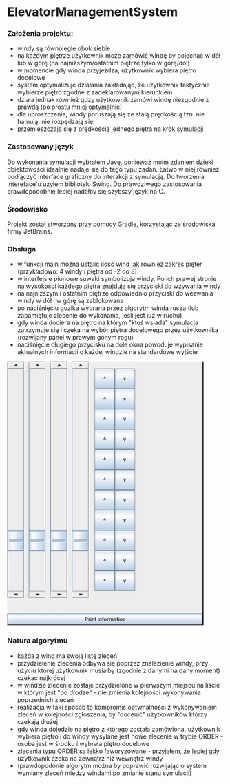 # ElevatorManagementSystem

### Założenia projektu:
- windy są równolegle obok siebie
- na każdym piętrze użytkownik może zamówić windę by pojechać w dół lub w górę (na najniższym/ostatnim piętrze tylko w górę/dół)
- w momencie gdy winda przyjeżdza, użytkownik wybiera piętro docelowe
- system optymalizuje działania zakładając, że użytkownik faktycznie wybierze piętro zgodne z zadeklarowanym kierunkiem
- działa jednak również gdzy użytkownik zamówi windę niezgodnie z prawdą (po prostu mniej optymalnie)
- dla uproszczenia, windy poruszają się ze stałą prędkością tzn. nie hamują, nie rozpędzają się
- przemieszczają się z prędkością jednego piętra na krok symulacji

### Zastosowany język
Do wykonania symulacji wybrałem Javę, ponieważ moim zdaniem dzięki obiektowości idealnie nadaje się do tego typu zadań.
Łatwo w niej również podłączyć interface graficzny do interakcji z symulacją. Do tworzenia intereface'u użyłem biblioteki Swing.
Do prawdziwego zastosowania prawdopodobnie lepiej nadałby się szybszy język np C.

### Środowisko
Projekt został stworzony przy pomocy Gradle, korzystając ze środowiska firmy JetBrains.

### Obsługa
- w funkcji main można ustalić ilość wind jak również zakres pięter (przykładowo: 4 windy i piętra od -2 do 8)
- w interfejsie pionowe suwaki symbolizują windy. Po ich prawej stronie na wysokości każdego piętra znajdują się przyciski do wzywania windy
- na najniższym i ostatnim piętrze odpowiednio przyciski do wezwania windy w dół i w górę są zablokowane
- po naciśnięciu guzika wybrana przez algorytm winda rusza (lub zapamiętuje zlecenie do wykonania, jeśli jest już w ruchu)
- gdy winda dociera na piętro na którym "ktoś wsiada" symulacja zatrzymuje się i czeka na wybór piętra docelowego przez użytkownika (rozwijany panel w prawym gónym rogu)
- naciśnięcie długiego przycisku na dole okna powoduje wypisanie aktualnych informacji o każdej windzie na standardowe wyjście

<img src="gif1.gif"/>

### Natura algorytmu
- każda z wind ma swoją listę zleceń
- przydzielenie zlecenia odbywa się poprzez znalezienie windy, przy użyciu której użytkownik musiałby (zgodnie z danymi na dany moment) czekać najkrócej
- w windzie zlecenie zostaje przydzielone w pierwszym miejscu na liście w którym jest "po drodze" - nie zmienia kolejności wykonywania poprzednich zleceń
- realizacja w taki sposób to kompromis optymalności z wykonywaniem zleceń w kolejności zgłoszenia, by "docenić" użytkowników którzy czekają dłużej
- gdy winda dojedzie na piętro z którego została zamówiona, użytkownik wybiera piętro i do windy wysyłane jest nowe zlecenie w trybie ORDER - osoba jest w środku i wybrała piętro docelowe
- zlecenia typu ORDER są lekko faworyzowane - przyjąłem, że lepiej gdy użytkownik czeka na zewnątrz niż wewnątrz windy
- (prawdopodonie algorytm można by poprawić rozwijając o system wymiany zleceń między windami po zmianie stanu symulacji)
